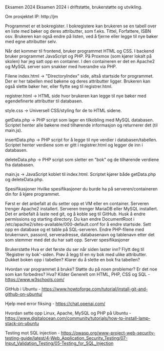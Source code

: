Eksamen 2024
Eksamen 2024 i driftstøtte, brukerstøtte og utvikling.

Om prosjektet
IP: http://jm

Programmet er et bokregister. I bokregistere kan brukeren se en tabell over en liste med bøker og deres attributter, som f.eks. Tittel, Forfattere, ISBN osv. Brukeren kan også endre på listen, ved å fjerne eller legge til nye bøker med egne attributter selv.

Når det kommer til frontend, bruker programmet HTML og CSS. I backend bruker programmet JavaScript og PHP. På Proxmox (som kjører lokalt på skolen) har jeg satt opp en container. I den containeren er det en Apache2 og MySQL server som snakker med hverandre via PHP.

Filene
index.html → "DirectoryIndex" side, altså startside for programmet. Der er her tabellen med bøkene og deres attributter ligger. Brukeren kan også slette bøker her, eller flytte seg til registrer.html.

registrer.html → HTML side hvor brukeren kan legge til nye bøker med egendefinerte attributter til databasen.

style.css → Universell CSS/styling for de to HTML sidene.

getData.php → PHP script som lager en tilkobling med MySQL databasen. Scriptet henter alle bøkene med tilhørende informasjon og returnerer det (til main.js).

insertData.php → PHP script for å legge til nye verdier i databasen/tabellen. Scriptet henter verdiene som er gitt i registrer.html og legger de inn i databasen.

deleteData.php → PHP script som sletter en "bok" og de tilhørende verdiene fra databasen.

main.js → JavaScript koblet til index.html. Scriptet kjører både getData.php og deleteData.php.

Spesifikasjoner
Hvilke spesifikasjoner du burde ha på serveren/containeren din for å kjøre programmet.

Først er det anbefalt at du setter opp et VM eller en container.
Serveren trenger Apache2 installert.
Serveren trenger MariaDB eller MySQL installert.
Det er anbefalt å laste ned git, og å koble seg til GitHub.
Husk å endre permissions og starting directory.
Du kan endre DocumentRoot i /etc/apache2/sites-available/000-default.conf for å endre startside.
Sett opp en database og et table på SQL-serveren.
Endre PHP-filene med brukernavn, passord, serveradresse, databasenavn og tablenavn etter det som stemmer med det du har satt opp.
Server spesifikasjoner


Brukerstøtte
Hva er det første du ser når siden laster inn?
Flytt deg til 'Registrer ny bok'-siden.
Prøv å legg til en ny bok med ulike attributter.
Dukket boken opp i tabellen?
Klarer du å slette en bok fra tabellen?

Hvordan var programmet å bruke?
Støtte du på noen problemer?
Er det noe som kan forbedres? Hva?
Kilder
Generelt om HTML, PHP, CSS og SQL - https://www.w3schools.com/

GitHub i Ubuntu - https://www.howtoforge.com/tutorial/install-git-and-github-on-ubuntu/

Hjelp med error fiksing - https://chat.openai.com/

Hvordan sette opp Linux, Apache, MySQL og PHP på Ubuntu - https://www.digitalocean.com/community/tutorials/how-to-install-lamp-stack-on-ubuntu

Testing mot SQL injection - https://owasp.org/www-project-web-security-testing-guide/latest/4-Web_Application_Security_Testing/07-Input_Validation_Testing/05-Testing_for_SQL_Injection
